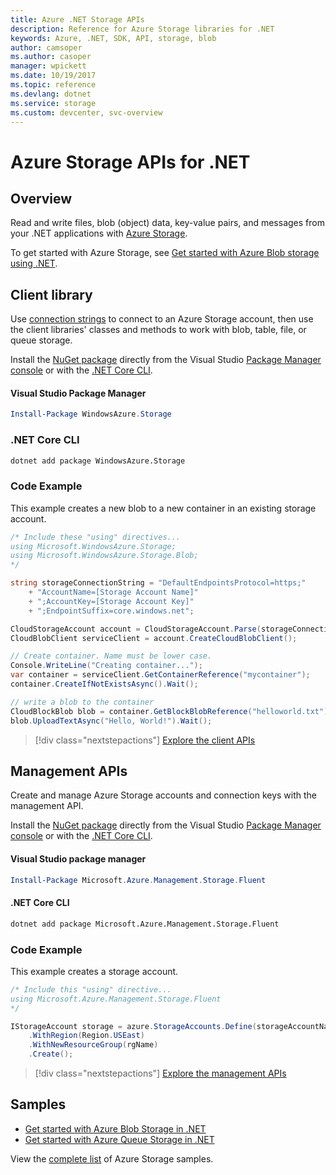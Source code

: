 ```yaml
---
title: Azure .NET Storage APIs
description: Reference for Azure Storage libraries for .NET
keywords: Azure, .NET, SDK, API, storage, blob
author: camsoper
ms.author: casoper
manager: wpickett
ms.date: 10/19/2017
ms.topic: reference
ms.devlang: dotnet
ms.service: storage
ms.custom: devcenter, svc-overview
---
```


# Azure Storage APIs for .NET

## Overview

Read and write files, blob (object) data, key-value pairs, and messages from your .NET applications with [Azure Storage](https://review.docs.microsoft.com/azure/storage/storage-introduction).

To get started with Azure Storage, see [Get started with Azure Blob storage using .NET](/azure/storage/storage-dotnet-how-to-use-blobs).

## Client library

Use [connection strings](/azure/storage/storage-create-storage-account#manage-your-storage-account) to connect to an Azure Storage account, then use the client libraries' classes and methods to work with blob, table, file, or queue storage.

Install the [NuGet package](https://www.nuget.org/packages/WindowsAzure.Storage) directly from the Visual Studio [Package Manager console][PackageManager] or with the [.NET Core CLI][DotNetCLI].

#### Visual Studio Package Manager

```powershell
Install-Package WindowsAzure.Storage
```

### .NET Core CLI

```bash
dotnet add package WindowsAzure.Storage
```

### Code Example

This example creates a new blob to a new container in an existing storage account.

```csharp
/* Include these "using" directives...
using Microsoft.WindowsAzure.Storage;
using Microsoft.WindowsAzure.Storage.Blob;
*/

string storageConnectionString = "DefaultEndpointsProtocol=https;"
    + "AccountName=[Storage Account Name]"
    + ";AccountKey=[Storage Account Key]"
    + ";EndpointSuffix=core.windows.net";

CloudStorageAccount account = CloudStorageAccount.Parse(storageConnectionString);
CloudBlobClient serviceClient = account.CreateCloudBlobClient();

// Create container. Name must be lower case.
Console.WriteLine("Creating container...");
var container = serviceClient.GetContainerReference("mycontainer");
container.CreateIfNotExistsAsync().Wait();

// write a blob to the container
CloudBlockBlob blob = container.GetBlockBlobReference("helloworld.txt");
blob.UploadTextAsync("Hello, World!").Wait();
```

> [!div class="nextstepactions"]
> [Explore the client APIs](/dotnet/api/overview/azure/storage/client)

## Management APIs

Create and manage Azure Storage accounts and connection keys with the management API.

Install the [NuGet package](https://www.nuget.org/packages/Microsoft.Azure.Management.Storage.Fluent) directly from the Visual Studio [Package Manager console][PackageManager] or with the [.NET Core CLI][DotNetCLI].

#### Visual Studio package manager

```powershell
Install-Package Microsoft.Azure.Management.Storage.Fluent
```

#### .NET Core CLI

````bash
dotnet add package Microsoft.Azure.Management.Storage.Fluent
````

### Code Example

This example creates a storage account.

```csharp
/* Include this "using" directive...
using Microsoft.Azure.Management.Storage.Fluent
*/

IStorageAccount storage = azure.StorageAccounts.Define(storageAccountName)
    .WithRegion(Region.USEast)
    .WithNewResourceGroup(rgName)
    .Create();
```

> [!div class="nextstepactions"]
> [Explore the management APIs](/dotnet/api/overview/azure/storage/management)

## Samples

* [Get started with Azure Blob Storage in .NET](https://azure.microsoft.com/resources/samples/storage-blob-dotnet-getting-started/) 
* [Get started with Azure Queue Storage in .NET](https://azure.microsoft.com/resources/samples/storage-queue-dotnet-getting-started/)

View the [complete list](https://azure.microsoft.com/resources/samples/?platform=dotnet&term=storage) of Azure Storage samples.

[PackageManager]: https://docs.microsoft.com/nuget/tools/package-manager-console
[DotNetCLI]: https://docs.microsoft.com/dotnet/core/tools/dotnet-add-package